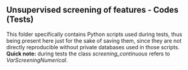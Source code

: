 ## Unsupervised screening of features - Codes (Tests)

This folder specifically contains Python scripts used during tests, thus being present here just for the sake of saving them, since they are not directly reproducible without private databases used in those scripts.
<br>
**Quick note:** during tests the class *screening_continuous* refers to *VarScreeningNumerical*.
